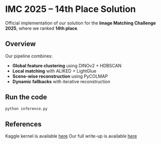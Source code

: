 # IMC 2025 – 14th Place Solution
Official implementation of our solution for the **Image Matching Challenge 2025**, where we ranked **14th place**.

## Overview
Our pipeline combines:
- **Global feature clustering** using DINOv2 + HDBSCAN
- **Local matching** with ALIKED + LightGlue
- **Scene-wise reconstruction** using PyCOLMAP
- **Dynamic fallbacks** with iterative reconstruction

## Run the code

```bash
python inference.py
```

## References
Kaggle kernel is available [here](https://www.kaggle.com/code/saifdaoud2/pycolmap-imc-2025/notebook?scriptVersionId=243122336)
Our full write-up is available [here](https://www.kaggle.com/competitions/image-matching-challenge-2025/discussion/583977)
